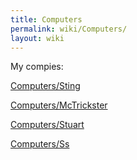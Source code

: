 ```yaml
---
title: Computers
permalink: wiki/Computers/
layout: wiki
---
```


My compies:

[Computers/Sting](/wiki/Computers/Sting "wikilink")

[Computers/McTrickster](/wiki/Computers/McTrickster "wikilink")

[Computers/Stuart](/wiki/Computers/Stuart "wikilink")

[Computers/Ss](/wiki/Computers/Ss "wikilink")
